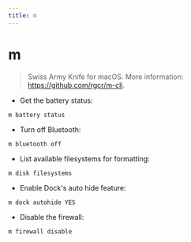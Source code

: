 ```yaml
---
title: m
---
```

# m

> Swiss Army Knife for macOS.
> More information: <https://github.com/rgcr/m-cli>.

- Get the battery status:

`m battery status`

- Turn off Bluetooth:

`m bluetooth off`

- List available filesystems for formatting:

`m disk filesystems`

- Enable Dock's auto hide feature:

`m dock autohide YES`

- Disable the firewall:

`m firewall disable`
